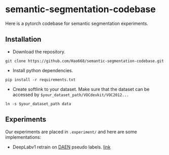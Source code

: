 # semantic-segmentation-codebase
Here is a pytorch codebase for semantic segmentation experiments.


## Installation
- Download the repository.
```
git clone https://github.com/Hao668/semantic-segmentation-codebase.git
```
- Install python dependencies.
```
pip install -r requirements.txt
```
- Create softlink to your dataset. Make sure that the dataset can be accessed by `$your_dataset_path/VOCdevkit/VOC2012...`
```
ln -s $your_dataset_path data
```

## Experiments
Our experiments are placed in `.experiment/` and here are some implementations:
- DeepLabv1 retrain on [DAEN](https://github.com/Hao668/SEAM) pseudo labels. [link](https://github.com/Hao668/semantic-segmentation-codebase/tree/main/experiment/daenv1-pseudovoc)

